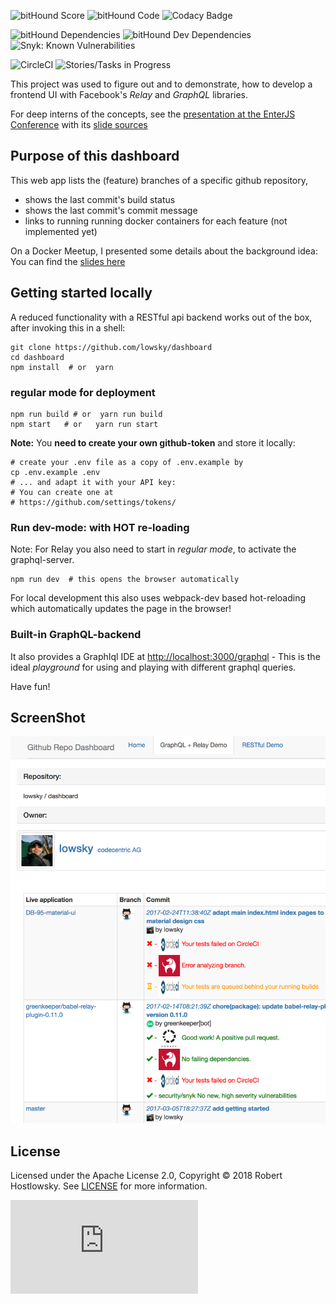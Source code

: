 ![bitHound Score](https://www.bithound.io/github/lowsky/dashboard/badges/score.svg) ![bitHound Code](https://www.bithound.io/github/lowsky/dashboard/badges/code.svg) ![Codacy Badge](https://www.codacy.com/project/badge/5f6f0a485bfe4afab427fdba4eae3ac2)

![bitHound Dependencies](https://www.bithound.io/github/lowsky/dashboard/badges/dependencies.svg) ![bitHound Dev Dependencies](https://www.bithound.io/github/lowsky/dashboard/badges/devDependencies.svg)
![Snyk: Known Vulnerabilities](https://snyk.io/test/github/lowsky/dashboard/badge.svg)

![CircleCI](https://circleci.com/gh/lowsky/dashboard.svg?style=svg) ![Stories/Tasks in Progress](https://badge.waffle.io/lowsky/dashboard.png?label=in%20progress&title=in-progress)

This project was used to figure out and to demonstrate, how to develop a frontend UI with Facebook's _Relay_ and _GraphQL_ libraries.

For deep interns of the concepts, see the [presentation at the EnterJS Conference](https://lowsky.github.io/deck-graphql-relay-talk) with its [slide sources](https://www.github.com/lowsky/deck-graphql-relay-talk)

## Purpose of this dashboard

This web app lists the (feature) branches of a specific github repository,

-   shows the last commit's build status
-   shows the last commit's commit message
-   links to running running docker containers for each feature (not implemented yet)

On a Docker Meetup, I presented some details about the background idea: You can find the [slides here](https://github.com/lowsky/dockerMeetupSlides)

## Getting started locally

A reduced functionality with a RESTful api backend works out of the box,
after invoking this in a shell:

    git clone https://github.com/lowsky/dashboard
    cd dashboard
    npm install  # or  yarn

### regular mode for deployment

    npm run build # or  yarn run build
    npm start   # or   yarn run start

**Note:**
You  **need to create your own github-token** and store it locally:

    # create your .env file as a copy of .env.example by
    cp .env.example .env
    # ... and adapt it with your API key:
    # You can create one at
    # https://github.com/settings/tokens/

### Run dev-mode: with HOT re-loading

Note: For Relay you also need to start in _regular mode_, to activate the graphql-server.

    npm run dev  # this opens the browser automatically

For local development this also uses webpack-dev based hot-reloading which automatically updates the page in the browser!

### Built-in GraphQL-backend

It also provides a GraphIql IDE at <http://localhost:3000/graphql> - This is the ideal _playground_ 
for using and playing with different graphql queries.

Have fun!

## ScreenShot

![Preview image](./assets/images/DashboardDemo.png)


## License

Licensed under the Apache License 2.0, Copyright ©️ 2018 Robert Hostlowsky. See [LICENSE](LICENSE) for more information.

![Analytics](https://ga-beacon.appspot.com/UA-72383363-1/lowsky/dashboard/README.md)
